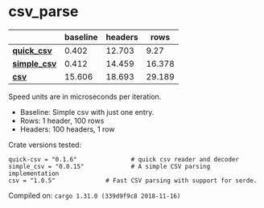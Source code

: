 # csv_parse
| | baseline | headers | rows |
| --- | --- | --- | --- |
| **[quick_csv](https://crates.io/crates/quick_csv)** | 0.402 | 12.703 | 9.27 |
| **[simple_csv](https://crates.io/crates/simple_csv)** | 0.412 | 14.459 | 16.378 |
| **[csv](https://crates.io/crates/csv)** | 15.606 | 18.693 | 29.189 |

Speed units are in microseconds per iteration.

* Baseline: Simple csv with just one entry.
* Rows: 1 header, 100 rows
* Headers: 100 headers, 1 row

Crate versions tested:

    quick-csv = "0.1.6"               # quick csv reader and decoder
    simple_csv = "0.0.15"             # A simple CSV parsing implementation
    csv = "1.0.5"              # Fast CSV parsing with support for serde.

Compiled on: `cargo 1.31.0 (339d9f9c8 2018-11-16)`